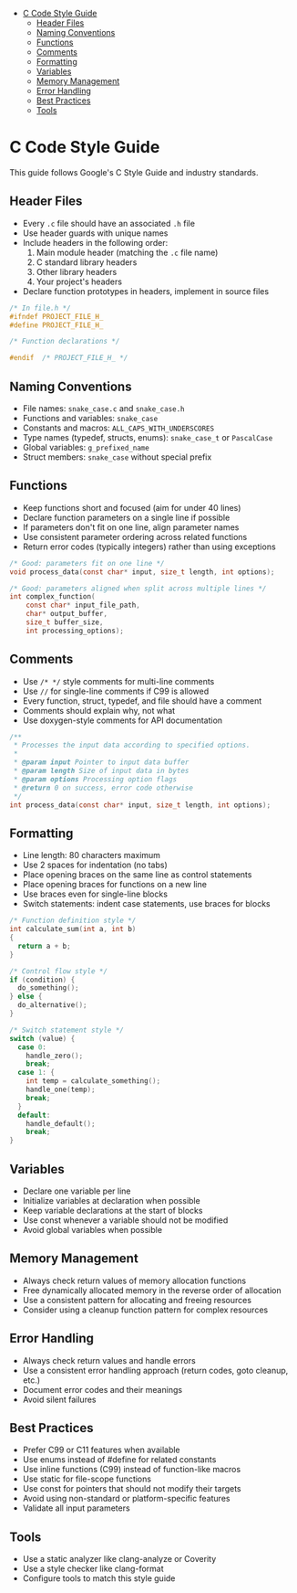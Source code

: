 <!-- START doctoc generated TOC please keep comment here to allow auto update -->
<!-- DON'T EDIT THIS SECTION, INSTEAD RE-RUN doctoc TO UPDATE -->

- [C Code Style Guide](#c-code-style-guide)
  - [Header Files](#header-files)
  - [Naming Conventions](#naming-conventions)
  - [Functions](#functions)
  - [Comments](#comments)
  - [Formatting](#formatting)
  - [Variables](#variables)
  - [Memory Management](#memory-management)
  - [Error Handling](#error-handling)
  - [Best Practices](#best-practices)
  - [Tools](#tools)

<!-- END doctoc generated TOC please keep comment here to allow auto update -->

# C Code Style Guide

This guide follows Google's C Style Guide and industry standards.

## Header Files

- Every `.c` file should have an associated `.h` file
- Use header guards with unique names
- Include headers in the following order:
  1. Main module header (matching the `.c` file name)
  2. C standard library headers
  3. Other library headers
  4. Your project's headers
- Declare function prototypes in headers, implement in source files

```c
/* In file.h */
#ifndef PROJECT_FILE_H_
#define PROJECT_FILE_H_

/* Function declarations */

#endif  /* PROJECT_FILE_H_ */
```

## Naming Conventions

- File names: `snake_case.c` and `snake_case.h`
- Functions and variables: `snake_case`
- Constants and macros: `ALL_CAPS_WITH_UNDERSCORES`
- Type names (typedef, structs, enums): `snake_case_t` or `PascalCase`
- Global variables: `g_prefixed_name`
- Struct members: `snake_case` without special prefix

## Functions

- Keep functions short and focused (aim for under 40 lines)
- Declare function parameters on a single line if possible
- If parameters don't fit on one line, align parameter names
- Use consistent parameter ordering across related functions
- Return error codes (typically integers) rather than using exceptions

```c
/* Good: parameters fit on one line */
void process_data(const char* input, size_t length, int options);

/* Good: parameters aligned when split across multiple lines */
int complex_function(
    const char* input_file_path,
    char* output_buffer,
    size_t buffer_size,
    int processing_options);
```

## Comments

- Use `/* */` style comments for multi-line comments
- Use `//` for single-line comments if C99 is allowed
- Every function, struct, typedef, and file should have a comment
- Comments should explain why, not what
- Use doxygen-style comments for API documentation

```c
/**
 * Processes the input data according to specified options.
 *
 * @param input Pointer to input data buffer
 * @param length Size of input data in bytes
 * @param options Processing option flags
 * @return 0 on success, error code otherwise
 */
int process_data(const char* input, size_t length, int options);
```

## Formatting

- Line length: 80 characters maximum
- Use 2 spaces for indentation (no tabs)
- Place opening braces on the same line as control statements
- Place opening braces for functions on a new line
- Use braces even for single-line blocks
- Switch statements: indent case statements, use braces for blocks

```c
/* Function definition style */
int calculate_sum(int a, int b)
{
  return a + b;
}

/* Control flow style */
if (condition) {
  do_something();
} else {
  do_alternative();
}

/* Switch statement style */
switch (value) {
  case 0:
    handle_zero();
    break;
  case 1: {
    int temp = calculate_something();
    handle_one(temp);
    break;
  }
  default:
    handle_default();
    break;
}
```

## Variables

- Declare one variable per line
- Initialize variables at declaration when possible
- Keep variable declarations at the start of blocks
- Use const whenever a variable should not be modified
- Avoid global variables when possible

## Memory Management

- Always check return values of memory allocation functions
- Free dynamically allocated memory in the reverse order of allocation
- Use a consistent pattern for allocating and freeing resources
- Consider using a cleanup function pattern for complex resources

## Error Handling

- Always check return values and handle errors
- Use a consistent error handling approach (return codes, goto cleanup, etc.)
- Document error codes and their meanings
- Avoid silent failures

## Best Practices

- Prefer C99 or C11 features when available
- Use enums instead of #define for related constants
- Use inline functions (C99) instead of function-like macros
- Use static for file-scope functions
- Use const for pointers that should not modify their targets
- Avoid using non-standard or platform-specific features
- Validate all input parameters

## Tools

- Use a static analyzer like clang-analyze or Coverity
- Use a style checker like clang-format
- Configure tools to match this style guide
